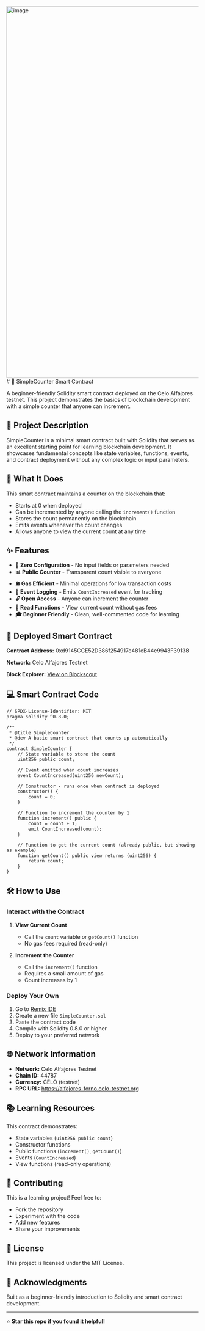 <img width="1919" height="974" alt="image" src="https://github.com/user-attachments/assets/f09e1e13-12d3-473f-8c94-d0cc6b38f1d3" />
# 🔢 SimpleCounter Smart Contract

A beginner-friendly Solidity smart contract deployed on the Celo Alfajores testnet. This project demonstrates the basics of blockchain development with a simple counter that anyone can increment.

## 📖 Project Description

SimpleCounter is a minimal smart contract built with Solidity that serves as an excellent starting point for learning blockchain development. It showcases fundamental concepts like state variables, functions, events, and contract deployment without any complex logic or input parameters.

## 🎯 What It Does

This smart contract maintains a counter on the blockchain that:
- Starts at 0 when deployed
- Can be incremented by anyone calling the `increment()` function
- Stores the count permanently on the blockchain
- Emits events whenever the count changes
- Allows anyone to view the current count at any time

## ✨ Features

- **🚀 Zero Configuration** - No input fields or parameters needed
- **📊 Public Counter** - Transparent count visible to everyone
- **⛽ Gas Efficient** - Minimal operations for low transaction costs
- **📢 Event Logging** - Emits `CountIncreased` event for tracking
- **🔓 Open Access** - Anyone can increment the counter
- **👀 Read Functions** - View current count without gas fees
- **🎓 Beginner Friendly** - Clean, well-commented code for learning

## 🔗 Deployed Smart Contract

**Contract Address:** 0xd9145CCE52D386f254917e481eB44e9943F39138

**Network:** Celo Alfajores Testnet

**Block Explorer:** [View on Blockscout](https://celo-alfajores.blockscout.com/address/0xd9145CCE52D386f254917e481eB44e9943F39138)

## 💻 Smart Contract Code

```solidity
// SPDX-License-Identifier: MIT
pragma solidity ^0.8.0;

/**
 * @title SimpleCounter
 * @dev A basic smart contract that counts up automatically
 */
contract SimpleCounter {
    // State variable to store the count
    uint256 public count;
    
    // Event emitted when count increases
    event CountIncreased(uint256 newCount);
    
    // Constructor - runs once when contract is deployed
    constructor() {
        count = 0;
    }
    
    // Function to increment the counter by 1
    function increment() public {
        count = count + 1;
        emit CountIncreased(count);
    }
    
    // Function to get the current count (already public, but showing as example)
    function getCount() public view returns (uint256) {
        return count;
    }
}
```

## 🛠️ How to Use

### Interact with the Contract

1. **View Current Count**
   - Call the `count` variable or `getCount()` function
   - No gas fees required (read-only)

2. **Increment the Counter**
   - Call the `increment()` function
   - Requires a small amount of gas
   - Count increases by 1

### Deploy Your Own

1. Go to [Remix IDE](https://remix.ethereum.org)
2. Create a new file `SimpleCounter.sol`
3. Paste the contract code
4. Compile with Solidity 0.8.0 or higher
5. Deploy to your preferred network

## 🌐 Network Information

- **Network:** Celo Alfajores Testnet
- **Chain ID:** 44787
- **Currency:** CELO (testnet)
- **RPC URL:** https://alfajores-forno.celo-testnet.org

## 📚 Learning Resources

This contract demonstrates:
- State variables (`uint256 public count`)
- Constructor functions
- Public functions (`increment()`, `getCount()`)
- Events (`CountIncreased`)
- View functions (read-only operations)

## 🤝 Contributing

This is a learning project! Feel free to:
- Fork the repository
- Experiment with the code
- Add new features
- Share your improvements

## 📄 License

This project is licensed under the MIT License.

## 🙏 Acknowledgments

Built as a beginner-friendly introduction to Solidity and smart contract development.

---

⭐ **Star this repo if you found it helpful!**
